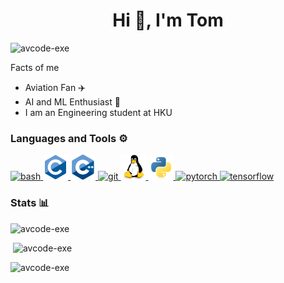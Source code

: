 <h1 align="center">Hi 👋, I'm Tom</h1>

<p align="left"> <img src="https://komarev.com/ghpvc/?username=avcode-exe&label=Profile%20views&color=0e75b6&style=flat" alt="avcode-exe" /> </p>

Facts of me
- Aviation Fan ✈️
- AI and ML Enthusiast 🤖
- I am an Engineering student at HKU

<h3 align="left">Languages and Tools ⚙️</h3>
<p align="left"> <a href="https://www.gnu.org/software/bash/" target="_blank" rel="noreferrer"> <img src="https://www.vectorlogo.zone/logos/gnu_bash/gnu_bash-icon.svg" alt="bash" width="40" height="40"/> </a> <a href="https://www.cprogramming.com/" target="_blank" rel="noreferrer"> <img src="https://raw.githubusercontent.com/devicons/devicon/master/icons/c/c-original.svg" alt="c" width="40" height="40"/> </a> <a href="https://www.w3schools.com/cpp/" target="_blank" rel="noreferrer"> <img src="https://raw.githubusercontent.com/devicons/devicon/master/icons/cplusplus/cplusplus-original.svg" alt="cplusplus" width="40" height="40"/> </a> <a href="https://git-scm.com/" target="_blank" rel="noreferrer"> <img src="https://www.vectorlogo.zone/logos/git-scm/git-scm-icon.svg" alt="git" width="40" height="40"/> </a> <a href="https://www.linux.org/" target="_blank" rel="noreferrer"> <img src="https://raw.githubusercontent.com/devicons/devicon/master/icons/linux/linux-original.svg" alt="linux" width="40" height="40"/> </a> <a href="https://www.python.org" target="_blank" rel="noreferrer"> <img src="https://raw.githubusercontent.com/devicons/devicon/master/icons/python/python-original.svg" alt="python" width="40" height="40"/> </a> <a href="https://pytorch.org/" target="_blank" rel="noreferrer"> <img src="https://www.vectorlogo.zone/logos/pytorch/pytorch-icon.svg" alt="pytorch" width="40" height="40"/> </a> <a href="https://www.tensorflow.org" target="_blank" rel="noreferrer"> <img src="https://www.vectorlogo.zone/logos/tensorflow/tensorflow-icon.svg" alt="tensorflow" width="40" height="40"/> </a> </p>

<h3 align="left">Stats 📊</h3>

<p><img src="https://github-readme-stats.vercel.app/api/top-langs?username=avcode-exe&show_icons=true&locale=en&layout=compact&theme=ambient_gradient" alt="avcode-exe" /></p>

<p>&nbsp;<img src="https://github-readme-stats.vercel.app/api?username=avcode-exe&show_icons=true&locale=en&theme=ambient_gradient" alt="avcode-exe" /></p>

<p><img src="https://github-readme-streak-stats.herokuapp.com/?user=avcode-exe&theme=ambient_gradient" alt="avcode-exe" /></p>
